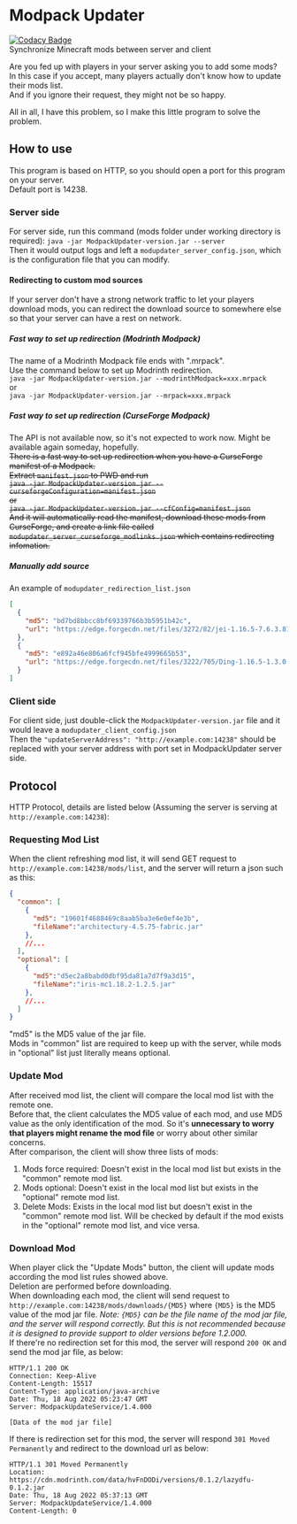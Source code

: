 # Modpack Updater
[![Codacy Badge](https://app.codacy.com/project/badge/Grade/3fea904a0c874f7bb9222fc2eafc04c4)](https://www.codacy.com/gh/Micrafast/ModpackUpdater/dashboard?utm_source=github.com&amp;utm_medium=referral&amp;utm_content=Micrafast/ModpackUpdater&amp;utm_campaign=Badge_Grade)    
Synchronize Minecraft mods between server and client

Are you fed up with players in your server asking you to add some mods?  
In this case if you accept, many players actually don't know how to update their mods list.  
And if you ignore their request, they might not be so happy.

All in all, I have this problem, so I make this little program to solve the problem.

## How to use

This program is based on HTTP, so you should open a port for this program on your server.  
Default port is 14238.  

### Server side
For server side, run this command (mods folder under working directory is required):
``java -jar ModpackUpdater-version.jar --server``  
Then it would output logs and left a 
``modupdater_server_config.json``, 
which is the configuration file that you can modify.  
#### Redirecting to custom mod sources
If your server don't have a strong network traffic to let your players download mods,
you can redirect the download source to somewhere else so that your server can have a rest on network.  
##### Fast way to set up redirection (Modrinth Modpack)
The name of a Modrinth Modpack file ends with ".mrpack".  
Use the command below to set up Modrinth redirection.  
``java -jar ModpackUpdater-version.jar --modrinthModpack=xxx.mrpack``  
or  
``java -jar ModpackUpdater-version.jar --mrpack=xxx.mrpack``
##### Fast way to set up redirection (CurseForge Modpack)
The API is not available now, so it's not expected to work now. Might be available again someday, hopefully.  
~~There is a fast way to set up redirection when you have a CurseForge manifest of a Modpack.  
Extract ``manifest.json`` to PWD and run  
``java -jar ModpackUpdater-version.jar --curseforgeConfiguration=manifest.json``  
or  
``java -jar ModpackUpdater-version.jar --cfConfig=manifest.json``  
And it will automatically read the manifest, download these mods from CurseForge,
and create a link file called ``modupdater_server_curseforge_modlinks.json`` which contains redirecting infomation.~~
##### Manually add source
An example of ``modupdater_redirection_list.json``  
````json
[
  {
    "md5": "bd7bd8bbcc8bf69339766b3b5951b42c",
    "url": "https://edge.forgecdn.net/files/3272/82/jei-1.16.5-7.6.3.81.jar"
  },
  {
    "md5": "e892a46e806a6fcf945bfe4999665b53",
    "url": "https://edge.forgecdn.net/files/3222/705/Ding-1.16.5-1.3.0.jar"
  }
]
````
### Client side
For client side, just double-click the 
``ModpackUpdater-version.jar`` 
file and it would leave a 
``modupdater_client_config.json``  
Then the 
``"updateServerAddress": "http://example.com:14238"``
should be replaced with your server address with port set in ModpackUpdater server side.

## Protocol
HTTP Protocol, details are listed below (Assuming the server is serving at `http://example.com:14238`):
### Requesting Mod List
When the client refreshing mod list, it will send GET request to `http://example.com:14238/mods/list`,
and the server will return a json such as this: 
````json
{
  "common": [
    {
      "md5": "19601f4688469c8aab5ba3e6e0ef4e3b",
      "fileName":"architectury-4.5.75-fabric.jar"
    },
    //...
  ],
  "optional": [
    {
      "md5":"d5ec2a8babd0dbf95da81a7d7f9a3d15",
      "fileName":"iris-mc1.18.2-1.2.5.jar"
    },
    //...
  ]
}
````
"md5" is the MD5 value of the jar file.  
Mods in "common" list are required to keep up with the server,
while mods in "optional" list just literally means optional.
### Update Mod
After received mod list, the client will compare the local mod list with the remote one.   
Before that, the client calculates the MD5 value of each mod, and use MD5 value as the only identification of the mod.
So it's **unnecessary to worry that players might rename the mod file** or worry about other similar concerns.  
After comparison, the client will show three lists of mods: 
1. Mods force required: Doesn't exist in the local mod list but exists in the "common" remote mod list.
2. Mods optional: Doesn't exist in the local mod list but exists in the "optional" remote mod list.
3. Delete Mods: Exists in the local mod list but doesn't exist in the "common" remote mod list. Will be checked by default if the mod exists in the "optional" remote mod list, and vice versa.
### Download Mod
When player click the "Update Mods" button, the client will update mods according the mod list rules showed above.  
Deletion are performed before downloading.  
When downloading each mod, the client will send request to `http://example.com:14238/mods/downloads/{MD5}` 
where `{MD5}` is the MD5 value of the mod jar file.
*Note: `{MD5}` can be the file name of the mod jar file, and the server will respond correctly.
But this is not recommended because it is designed to provide support to older versions before 1.2.000.*  
If there're no redirection set for this mod, the server will respond `200 OK` and send the mod jar file, as below:
````
HTTP/1.1 200 OK
Connection: Keep-Alive
Content-Length: 15517
Content-Type: application/java-archive
Date: Thu, 18 Aug 2022 05:23:47 GMT
Server: ModpackUpdateService/1.4.000

[Data of the mod jar file]
````
If there is redirection set for this mod, the server will respond `301 Moved Permanently`
and redirect to the download url as below:
````
HTTP/1.1 301 Moved Permanently
Location: https://cdn.modrinth.com/data/hvFnDODi/versions/0.1.2/lazydfu-0.1.2.jar
Date: Thu, 18 Aug 2022 05:37:13 GMT
Server: ModpackUpdateService/1.4.000
Content-Length: 0


````